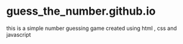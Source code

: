 # guess_the_number.github.io
this is a simple number guessing game created using html , css  and javascript 
